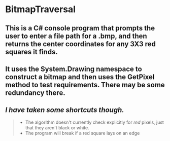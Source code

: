 # BitmapTraversal
## This is a C# console program that prompts the user to enter a file path for a .bmp, and then returns the center coordinates for any 3X3 red squares it finds.
## It uses the System.Drawing namespace to construct a bitmap and then uses the GetPixel method to test requirements. There may be some redundancy there. 
## *I have taken some shortcuts though.*
> - The algorithm doesn't currently check explicitly for *red* pixels, just that they aren't black or white. 
> - The program will break if a red square lays on an edge
